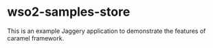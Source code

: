 wso2-samples-store
==================

This is an example Jaggery application to demonstrate the features of caramel framework.
